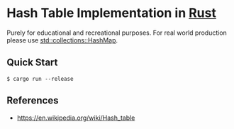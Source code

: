 # Hash Table Implementation in [Rust](https://rust-lang.org/)

Purely for educational and recreational purposes. For real world production please use [std::collections::HashMap](https://doc.rust-lang.org/std/collections/struct.HashMap.html).

## Quick Start

```console
$ cargo run --release
```

## References

- https://en.wikipedia.org/wiki/Hash_table
